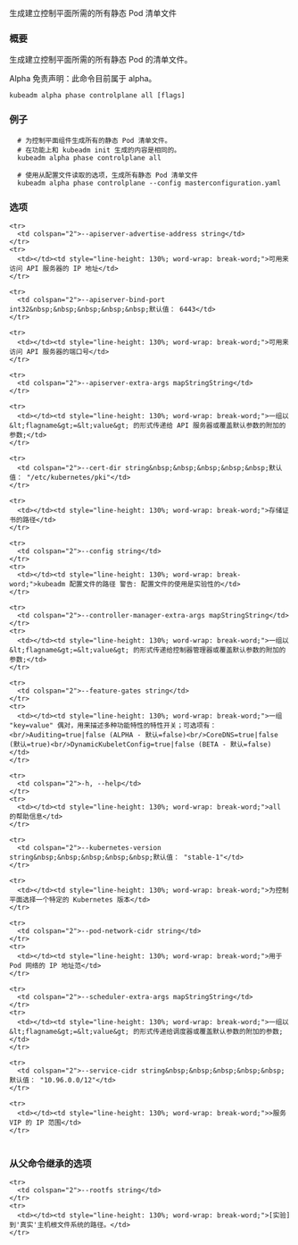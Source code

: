 
生成建立控制平面所需的所有静态 Pod 清单文件
<!--
Generates all static Pod manifest files necessary to establish the control plane
-->

<!--
### Synopsis
-->

### 概要

<!--
Generates all static Pod manifest files necessary to establish the control plane. 
-->
生成建立控制平面所需的所有静态 Pod 的清单文件。

<!--
Alpha Disclaimer: this command is currently alpha.
-->
Alpha 免责声明：此命令目前属于 alpha。

```
kubeadm alpha phase controlplane all [flags]
```

<!--
### Examples
-->

### 例子

<!--
  # Generates all static Pod manifest files for control plane components,
  # functionally equivalent to what generated by kubeadm init.
  
  # Generates all static Pod manifest files using options read from a configuration file.  
-->

```
  # 为控制平面组件生成所有的静态 Pod 清单文件。
  # 在功能上和 kubeadm init 生成的内容是相同的。
  kubeadm alpha phase controlplane all
  
  # 使用从配置文件读取的选项，生成所有静态 Pod 清单文件
  kubeadm alpha phase controlplane --config masterconfiguration.yaml
```

<!--
### Options
-->

### 选项

<table style="width: 100%; table-layout: fixed;">
  <colgroup>
    <col span="1" style="width: 10px;" />
    <col span="1" />
  </colgroup>
  <tbody>

    <tr>
      <td colspan="2">--apiserver-advertise-address string</td>
    </tr>
    <tr>
      <td></td><td style="line-height: 130%; word-wrap: break-word;">可用来访问 API 服务器的 IP 地址</td>
    </tr>
<!--
      <td></td><td style="line-height: 130%; word-wrap: break-word;">The IP address of the API server is accessible on</td>
-->
    <tr>
      <td colspan="2">--apiserver-bind-port int32&nbsp;&nbsp;&nbsp;&nbsp;&nbsp;默认值： 6443</td>
    </tr>
<!--
      <td colspan="2">--apiserver-bind-port int32&nbsp;&nbsp;&nbsp;&nbsp;&nbsp;Default: 6443</td>
-->
    <tr>
      <td></td><td style="line-height: 130%; word-wrap: break-word;">可用来访问 API 服务器的端口号</td>
    </tr>
<!--
      <td></td><td style="line-height: 130%; word-wrap: break-word;">The port the API server is accessible on</td>
-->

    <tr>
      <td colspan="2">--apiserver-extra-args mapStringString</td>
    </tr>
<!--
      <td colspan="2">--apiserver-extra-args mapStringString</td>
-->
    <tr>
      <td></td><td style="line-height: 130%; word-wrap: break-word;">一组以 &lt;flagname&gt;=&lt;value&gt; 的形式传递给 API 服务器或覆盖默认参数的附加的参数;</td>
    </tr>
<!--
      <td></td><td style="line-height: 130%; word-wrap: break-word;">A set of extra flags to pass to the API Server or override default ones in form of &lt;flagname&gt;=&lt;value&gt;</td>
-->

    <tr>
      <td colspan="2">--cert-dir string&nbsp;&nbsp;&nbsp;&nbsp;&nbsp;默认值： "/etc/kubernetes/pki"</td>
    </tr>
<!--
      <td colspan="2">--cert-dir string&nbsp;&nbsp;&nbsp;&nbsp;&nbsp;Default: "/etc/kubernetes/pki"</td>
-->
    <tr>
      <td></td><td style="line-height: 130%; word-wrap: break-word;">存储证书的路径</td>
    </tr>
<!--
      <td></td><td style="line-height: 130%; word-wrap: break-word;">The path where certificates are stored</td>
-->
    <tr>
      <td colspan="2">--config string</td>
    </tr>
    <tr>
      <td></td><td style="line-height: 130%; word-wrap: break-word;">kubeadm 配置文件的路径 警告: 配置文件的使用是实验性的</td>
    </tr>
<!--
     <td></td><td style="line-height: 130%; word-wrap: break-word;">Path to kubeadm config file. WARNING: Usage of a configuration file is experimental</td>
-->

    <tr>
      <td colspan="2">--controller-manager-extra-args mapStringString</td>
    </tr>
    <tr>
      <td></td><td style="line-height: 130%; word-wrap: break-word;">一组以 &lt;flagname&gt;=&lt;value&gt; 的形式传递给控制器管理器或覆盖默认参数的附加的参数;</td>
    </tr>
<!--
      <td></td><td style="line-height: 130%; word-wrap: break-word;">A set of extra flags to pass to the Controller Manager or override default ones in form of &lt;flagname&gt;=&lt;value&gt;</td>
-->

    <tr>
      <td colspan="2">--feature-gates string</td>
    </tr>
    <tr>
      <td></td><td style="line-height: 130%; word-wrap: break-word;">一组 "key=value" 偶对，用来描述多种功能特性的特性开关；可选项有：<br/>Auditing=true|false (ALPHA - 默认=false)<br/>CoreDNS=true|false (默认=true)<br/>DynamicKubeletConfig=true|false (BETA - 默认=false)</td>
    </tr>
<!--
      <td></td><td style="line-height: 130%; word-wrap: break-word;">A set of key=value pairs that describe feature gates for various features. Options are:<br/>Auditing=true|false (ALPHA - default=false)<br/>CoreDNS=true|false (default=true)<br/>DynamicKubeletConfig=true|false (BETA - default=false)</td>
-->

    <tr>
      <td colspan="2">-h, --help</td>
    </tr>
    <tr>
      <td></td><td style="line-height: 130%; word-wrap: break-word;">all 的帮助信息</td>
    </tr>
<!--
      <td></td><td style="line-height: 130%; word-wrap: break-word;">help for all</td>
-->
    <tr>
      <td colspan="2">--kubernetes-version string&nbsp;&nbsp;&nbsp;&nbsp;&nbsp;默认值： "stable-1"</td>
    </tr>
<!--
      <td colspan="2">--kubernetes-version string&nbsp;&nbsp;&nbsp;&nbsp;&nbsp;Default: "stable-1"</td>
-->
    <tr>
      <td></td><td style="line-height: 130%; word-wrap: break-word;">为控制平面选择一个特定的 Kubernetes 版本</td>
    </tr>
<!--
      <td></td><td style="line-height: 130%; word-wrap: break-word;">Choose a specific Kubernetes version for the control plane</td>
-->

    <tr>
      <td colspan="2">--pod-network-cidr string</td>
    </tr>
    <tr>
      <td></td><td style="line-height: 130%; word-wrap: break-word;">用于 Pod 网络的 IP 地址范</td>
    </tr>
<!--
      <td></td><td style="line-height: 130%; word-wrap: break-word;">The range of IP addresses used for the Pod network</td>
-->

    <tr>
      <td colspan="2">--scheduler-extra-args mapStringString</td>
    </tr>
    <tr>
      <td></td><td style="line-height: 130%; word-wrap: break-word;">一组以 &lt;flagname&gt;=&lt;value&gt; 的形式传递给调度器或覆盖默认参数的附加的参数;</td>
    </tr>
<!--
      <td></td><td style="line-height: 130%; word-wrap: break-word;">A set of extra flags to pass to the Scheduler or override default ones in form of &lt;flagname&gt;=&lt;value&gt;</td>
-->

    <tr>
      <td colspan="2">--service-cidr string&nbsp;&nbsp;&nbsp;&nbsp;&nbsp;默认值： "10.96.0.0/12"</td>
    </tr>
<!--
      <td colspan="2">--service-cidr string&nbsp;&nbsp;&nbsp;&nbsp;&nbsp;Default: "10.96.0.0/12"</td>
-->
    <tr>
      <td></td><td style="line-height: 130%; word-wrap: break-word;">>服务 VIP 的 IP 范围</td>
    </tr>
<!--
      <td></td><td style="line-height: 130%; word-wrap: break-word;">The range of IP address used for service VIPs</td>
-->

  </tbody>
</table>


<!--
### Options inherited from parent commands
-->

### 从父命令继承的选项

<table style="width: 100%; table-layout: fixed;">
  <colgroup>
    <col span="1" style="width: 10px;" />
    <col span="1" />
  </colgroup>
  <tbody>

    <tr>
      <td colspan="2">--rootfs string</td>
    </tr>
    <tr>
      <td></td><td style="line-height: 130%; word-wrap: break-word;">[实验] 到'真实'主机根文件系统的路径。</td>
    </tr>
<!--
      <td></td><td style="line-height: 130%; word-wrap: break-word;">[EXPERIMENTAL] The path to the 'real' host root filesystem.</td>
-->

  </tbody>
</table>



